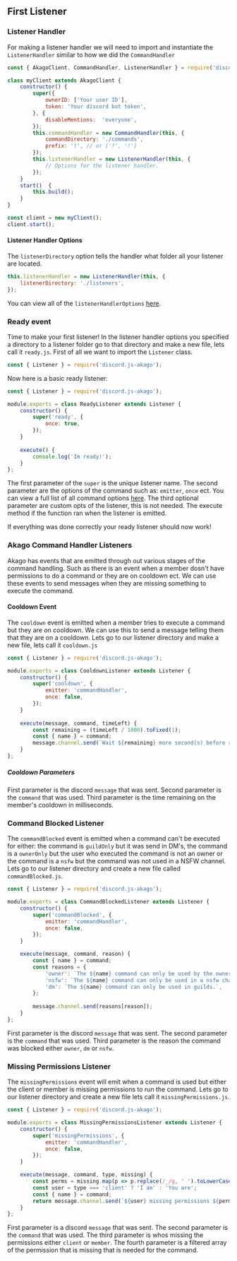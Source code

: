 ## First Listener
### Listener Handler
For making a listener handler we will need to import and instantiate the `ListenerHandler` similar to how we did the `CommandHandler`
```js
const { AkagoClient, CommandHandler, ListenerHandler } = require('discord.js-akago');

class myClient extends AkagoClient {
	constructor() {
		super({
			ownerID: ['Your user ID'],
			token: 'Your discord bot token',
		}, {
			disableMentions:  'everyone',
		});
		this.commandHandler = new CommandHandler(this, {
			commandDirectory: './commands',
			prefix: '!', // or ['?', '!']
		});
		this.listenerHandler = new ListenerHandler(this, {
			// Options for the listener handler.
		});
	}
	start()  {
		this.build();
	}
}

const client = new myClient();
client.start();
```
#### Listener Handler Options
The `listenerDirectory` option tells the handler what folder all your listener are located.
```js
this.listenerHandler = new ListenerHandler(this, {
	listenerDirectory: './listeners',
});
```
You can view all of the `listenerHandlerOptions` [here](https://discord-akago.github.io/global.html#listenerHandlerOptions).
### Ready event
Time to make your first listener!
In the listener handler options you specified a directory to a listener folder go to that directory and make a new file, lets call it `ready.js`.
First of all we want to import the `Listener` class.
```js
const { Listener } = require('discord.js-akago');
```
Now here is a basic ready listener:
```js
const { Listener } = require('discord.js-akago');

module.exports = class ReadyListener extends Listener {
	constructor() {		
		super('ready', {
			once: true,
		});
	}
	
	execute() {
		console.log('Im ready!');
	}
};
```
The first parameter of the `super` is the unique listener name.
The second parameter are the options of the command such as: `emitter`, `once` ect.
You can view a full list of all command options [here](https://discord-akago.github.io/global.html#ListenerOptions).
The third optional parameter are custom opts of the listener, this is not needed.
The execute method if the function ran when the listener is emitted.

If everything was done correctly your ready listener should now work!
### Akago Command Handler Listeners
Akago has events that are emitted through out various stages of the command handling. Such as there is an event when a member dosn't have permissions to do a command or they are on cooldown ect.
We can use these events to send messages when they are missing something to execute the command.
#### Cooldown Event
The `cooldown` event is emitted when a member tries to execute a command but they are on cooldown.
We can use this to send a message telling them that they are on a cooldown.
Lets go to our listener directory and make a new file, lets call it `cooldown.js`
```js
const { Listener } = require('discord.js-akago');

module.exports = class CooldownListener extends Listener {
	constructor() {		
		super('cooldown', {
			emitter: 'commandHandler',
			once: false,
		});
	}
	
	execute(message, command, timeLeft) {
		const remaining = (timeLeft / 1000).toFixed(1);
		const { name } = command;
		message.channel.send(`Wait ${remaining} more second(s) before reusing the ${name} command.`);
	}
};
```
##### Cooldown Parameters
First parameter is the discord `message` that was sent.
Second parameter is the `command` that was used.
Third parameter is the time remaining on the member's cooldown in milliseconds.
### Command Blocked Listener
The `commandBlocked` event is emitted when a command can't be executed for either: the command is `guildOnly` but it was send in DM's, the command is a `ownerOnly` but the user who executed the command is not an owner or the command is a `nsfw` but the command was not used in a NSFW channel.
Lets go to our listener directory and create a new file called `commandBlocked.js`.
```js
const { Listener } = require('discord.js-akago');

module.exports = class CommandBlockedListener extends Listener {
	constructor() {
		super('commandBlocked', {
			emitter: 'commandHandler',
			once: false,
		});
	}

	execute(message, command, reason) {
		const { name } = command;
		const reasons = {
			'owner': `The ${name} command can only be used by the owner of the bot.`,
			'nsfw': `The ${name} command can only be used in a nsfw channel.`,
			'dm': `The ${name} command can only be used in guilds.`,
		};
			
		message.channel.send(reasons[reason]);
	}
};
```
First parameter is the discord `message` that was sent.
The second parameter is the `command` that was used.
Third parameter is the reason the command was blocked either `owner`, `dm` or `nsfw`.
### Missing Permissions Listener
The `missingPermissions` event will emit when a command is used but either the client or member is missing permissions to run the command.
Lets go to our listener directory and create a new file lets call it `missingPermissions.js`.
```js
const { Listener } = require('discord.js-akago');

module.exports = class MissingPermissionsListener extends Listener {
	constructor() {
		super('missingPermissions', {
			emitter: 'commandHandler',
			once: false,
		});
	}

	execute(message, command, type, missing) {
		const perms = missing.map(p => p.replace(/_/g, ' ').toLowerCase()).join(', ');
		const user = type === 'client' ? 'I am' : 'You are';
		const { name } = command;
		return message.channel.send(`${user} missing permissions ${perms} for the command ${name}`);
	}
};
```
First parameter is a discord `message` that was sent.
The second parameter is the `command` that was used.
The third parameter is whos missing the permissions either `client` or `member`.
The fourth parameter is a filtered array of the permission that is missing that is needed for the command.